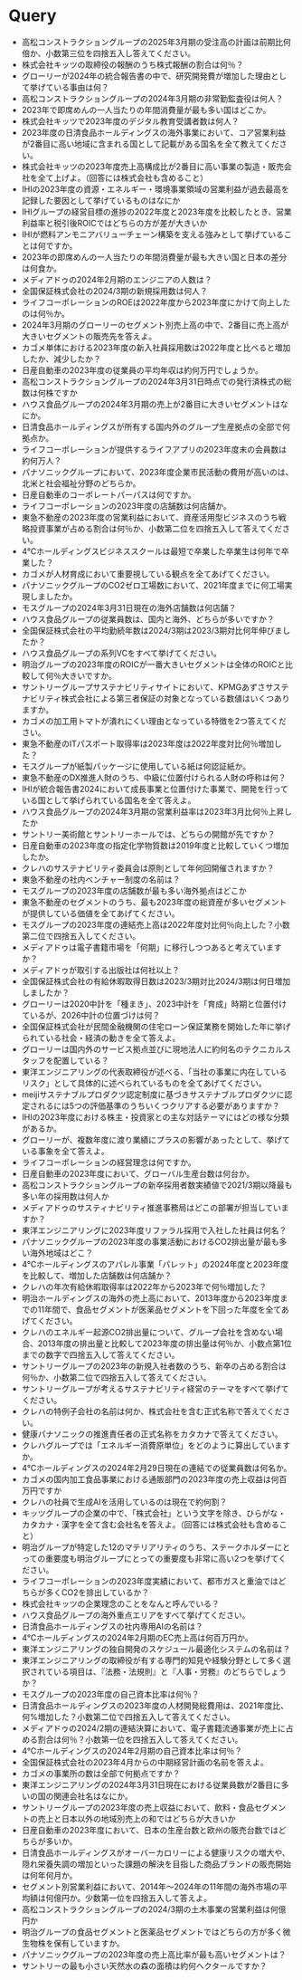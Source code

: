 # Query

- 高松コンストラクショングループの2025年3月期の受注高の計画は前期比何倍か、小数第三位を四捨五入し答えてください。
- 株式会社キッツの取締役の報酬のうち株式報酬の割合は何％？
- グローリーが2024年の統合報告書の中で、研究開発費が増加した理由として挙げている事由は何？
- 高松コンストラクショングループの2024年3月期の非常勤監査役は何人？
- 2023年で即席めんの一人当たりの年間消費量が最も多い国はどこか。
- 株式会社キッツで2023年度のデジタル教育受講者数は何人？
- 2023年度の日清食品ホールディングスの海外事業において、コア営業利益が2番目に高い地域に含まれる国として記載がある国名を全て教えてください。
- 株式会社キッツの2023年度売上高構成比が2番目に高い事業の製造・販売会社を全て上げよ。（回答には株式会社も含めること）
- IHIの2023年度の資源・エネルギー・環境事業領域の営業利益が過去最高を記録した要因として挙げているものはなにか
- IHIグループの経営目標の進捗の2022年度と2023年度を比較したとき、営業利益率と税引後ROICではどちらの方が差が大きいか
- IHIが燃料アンモニアバリューチェーン構築を支える強みとして挙げていることは何ですか。
- 2023年の即席めんの一人当たりの年間消費量が最も大きい国と日本の差分は何食か。
- メディアドゥの2024年2月期のエンジニアの人数は？
- 全国保証株式会社の2024/3期の新規採用数は何人？
- ライフコーポレーションのROEは2022年度から2023年度にかけて向上したのは何％か。
- 2024年3月期のグローリーのセグメント別売上高の中で、2番目に売上高が大きいセグメントの販売先を答えよ。
- カゴメ単体における2023年度の新入社員採用数は2022年度と比べると増加したか、減少したか？
- 日産自動車の2023年度の従業員の平均年収は約何万円でしょうか。
- 高松コンストラクショングループの2024年3月31日時点での発行済株式の総数は何株ですか
- ハウス食品グループの2024年3月期の売上が2番目に大きいセグメントはなにか。
- 日清食品ホールディングスが所有する国内外のグループ生産拠点の全部で何拠点か。
- ライフコーポレーションが提供するライフアプリの2023年度末の会員数は約何万人？
- パナソニックグループにおいて、2023年度企業市民活動の費用が高いのは、北米と社会福祉分野のどちらか。
- 日産自動車のコーポレートパーパスは何ですか。
- ライフコーポレーションの2023年度の店舗数は何店舗か。
- 東急不動産の2023年度の営業利益において、資産活用型ビジネスのうち戦略投資事業が占める割合は何％か、小数第二位を四捨五入して答えてください。
- 4℃ホールディングスビジネススクールは最短で卒業した卒業生は何年で卒業した？
- カゴメが人材育成において重要視している観点を全てあげてください。
- パナソニックグループのCO2ゼロ工場数において、2021年度までに何工場実現しましたか。
- モスグループの2024年3月31日現在の海外店舗数は何店舗？
- ハウス食品グループの従業員数は、国内と海外、どちらが多いですか？
- 全国保証株式会社の平均勤続年数は2024/3期は2023/3期対比何年伸びましたか？
- ハウス食品グループの系列VCをすべて挙げてください。
- 明治グループの2023年度のROICが一番大きいセグメントは全体のROICと比較して何％大きいですか。
- サントリーグループサステナビリティサイトにおいて、KPMGあずさサステナビリティ株式会社による第三者保証の対象となっている数値はいくつありますか。
- カゴメの加工用トマトが潰れにくい理由となっている特徴を2つ答えてください。
- 東急不動産のITパスポート取得率は2023年度は2022年度対比何％増加した？
- モスグループが紙製パッケージに使用している紙は何認証紙か。
- 東急不動産のDX推進人財のうち、中級に位置付けられる人財の呼称は何？
- IHIが統合報告書2024において成長事業と位置付けた事業で、開発を行っている国として挙げられている国名を全て答えよ。
- ハウス食品グループの2024年3月期の営業利益率は2023年3月比何％上昇したか
- サントリー美術館とサントリーホールでは、どちらの開館が先ですか？
- 日産自動車の2023年度の指定化学物質数は2019年度と比較していくつ増加したか。
- クレハのサステナビリティ委員会は原則として年何回開催されますか？
- 東急不動産の社内ベンチャー制度の名前は？
- モスグループの2023年度の店舗数が最も多い海外拠点はどこか
- 東急不動産のセグメントのうち、最も2023年度の総資産が多いセグメントが提供している価値を全てあげてください。
- モスグループの2023年度の連結売上高は2022年度対比何％向上した？小数第二位で四捨五入してください。
- メディアドゥは電子書籍市場を「何期」に移行しつつあると考えていますか？
- メディアドゥが取引する出版社は何社以上？
- 全国保証株式会社の有給休暇取得日数は2023/3期対比2024/3期は何日増加しましたか？
- グローリーは2020中計を「種まき」、2023中計を「育成」時期と位置付けているが、2026中計の位置づけは何？
- 全国保証株式会社が民間金融機関の住宅ローン保証業務を開始した年に挙げられている社会・経済の動きを全て答えよ。
- グローリーは国内外のサービス拠点並びに現地法人に約何名のテクニカルスタッフを配置している？
- 東洋エンジニアリングの代表取締役が述べる、「当社の事業に内在しているリスク」として具体的に述べられているものを全てあげてください。
- meijiサステナブルプロダクツ認定制度に基づきサステナブルプロダクツに認定されるには5つの評価基準のうちいくつクリアする必要がありますか？
- IHIの2023年度における株主・投資家との主な対話テーマにはどの様な分類があるか。
- グローリーが、複数年度に渡り業績にプラスの影響があったとして、挙げている事象を全て答えよ。
- ライフコーポレーションの経営理念は何ですか。
- 日産自動車の2023年度において、グローバル生産台数は何台か。
- 高松コンストラクショングループの新卒採用者数実績値で2021/3期以降最も多い年の採用数は何人か
- メディアドゥのサスティナビリティ推進事務局はどこの部署が担当していますか？
- 東洋エンジニアリングに2023年度リファラル採用で入社した社員は何名？
- パナソニックグループの2023年度の事業活動におけるCO2排出量が最も多い海外地域はどこ？
- 4℃ホールディングスのアパレル事業「パレット」の2024年度と2023年度を比較して、増加した店舗数は何店舗か？
- クレハの年次有給休暇取得率は2022年から2023年で何％増加した？
- 明治ホールディングスの海外の売上高において、2013年度から2023年度までの11年間で、食品セグメントが医薬品セグメントを下回った年度を全てあげてください。
- クレハのエネルギー起源CO2排出量について、グループ会社を含めない場合、2013年度の排出量と比較して2023年度の排出量は何％か、小数点第1位までの数字で四捨五入して答えてください。
- サントリーグループの2023年の新規入社者数のうち、新卒の占める割合は何％か、小数第二位で四捨五入して答えてください。
- サントリーグループが考えるサステナビリティ経営のテーマをすべて挙げてください。
- クレハの特例子会社の名前は何か、株式会社を含む正式名称で答えてください。
- 健康パナソニックの推進責任者の正式名称をカタカナで答えてください。
- クレハグループでは「エネルギー消費原単位」をどのように算出していますか。
- 4℃ホールディングスの2024年2月29日現在の連結での従業員数は何名か。
- カゴメの国内加工食品事業における通販部門の2023年度の売上収益は何百万円ですか
- クレハの社員で生成AIを活用しているのは現在で約何割？
- キッツグループの企業の中で、「株式会社」という文字を除き、ひらがな・カタカナ・漢字を全て含む会社名を答えよ。（回答には株式会社も含めること）
- 明治グループが特定した12のマテリアリティのうち、ステークホルダーにとっての重要度も明治グループにとっての重要度も非常に高い2つを挙げてください。
- ライフコーポレーションの2023年度実績において、都市ガスと重油ではどちらが多くCO2を排出しているか？
- 株式会社キッツの企業理念のことをなんと呼んでいる？
- ハウス食品グループの海外重点エリアをすべて挙げてください。
- 日清食品ホールディングスの社内専用AIの名前は？
- 4℃ホールディングスの2024年2月期のEC売上高は何百万円か。
- 東洋エンジニアリングの独自開発のスケジュール最適化システムの名前は？
- 東洋エンジニアリングの取締役が有する専門的知見や経験分野として多く選択されている項目は、『法務・法規則』と『人事・労務』のどちらでしょうか？
- モスグループの2023年度の自己資本比率は何％？
- 日清食品ホールディングスの2023年度の人材開発総費用は、2021年度比、何%増加した？小数第二位で四捨五入して答えてください。
- メディアドゥの2024/2期の連結決算において、電子書籍流通事業が売上に占める割合は何％？小数第一位を四捨五入して答えてください。
- 4℃ホールディングスの2024年2月期の自己資本比率は何％？
- 全国保証株式会社の2023年4月からの中期経営計画の名前を答えよ。
- カゴメの事業所の数は全部で何拠点ですか？
- 東洋エンジニアリングの2024年3月31日現在における従業員数が2番目に多いの国の関連会社名はなにか。
- サントリーグループの2023年度の売上収益において、飲料・食品セグメントの売上と日本以外の地域別売上の和ではどちらが大きいか
- 日産自動車の2023年度において、日本の生産台数と欧州の販売台数ではどちらが多いか。
- 日清食品ホールディングスがオーバーカロリーによる健康リスクの増大や、隠れ栄養失調の増加といった課題の解決を目指した商品ブランドの販売開始は何年何月か。
- セグメント別営業利益において、2014年〜2024年の11年間の海外市場の平均額は何億円か。少数第一位を四捨五入して答えよ。
- 高松コンストラクショングループの2024/3期の土木事業の営業利益は何億円か
- 明治グループの食品セグメントと医薬品セグメントではどちらの方が多く微生物株を保有していますか。
- パナソニックグループの2023年度の売上高比率が最も高いセグメントは？
- サントリーの最も小さい天然水の森の面積は約何ヘクタールですか？
